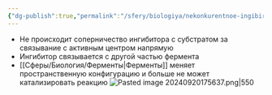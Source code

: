 ```yaml
---
{"dg-publish":true,"permalink":"/sfery/biologiya/nekonkurentnoe-ingibirovanie/","tags":["Общаябиология"]}
---
```


- Не происходит соперничество ингибитора с субстратом за связывание с активным центром напрямую
- Ингибитор связывается с другой частью фермента
- [[Сферы/Биология/Ферменты\|Ферменты]] меняет пространственную конфигурацию и больше не может катализировать реакцию
![Pasted image 20240920175637.png|550](/img/user/%D0%90%D1%80%D1%85%D0%B8%D0%B2/%D0%9A%D1%8D%D1%88/Pasted%20image%2020240920175637.png)